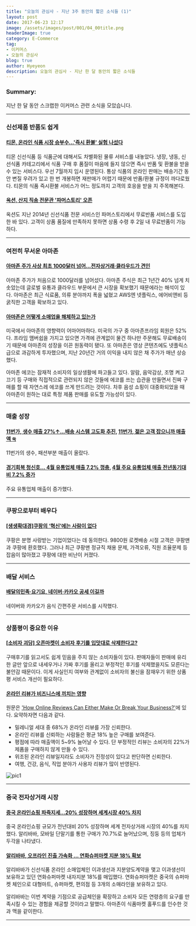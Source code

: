 ```yaml
---
title: "오늘의 관심사 - 지난 3주 동안의 짧은 소식들 (1)"
layout: post
date: 2017-06-23 12:17
image: /assets/images/post/001/04_00title.png
headerImage: true
category: E-Commerce
tag:
- 이커머스
- 오늘의 관심사
blog: true
author: Hyeyeon
description: 오늘의 관심사 - 지난 한 달 동안의 짧은 소식들
---
```


### Summary:

지난 한 달 동안 스크랩한 이커머스 관련 소식을 모았습니다.

---

### 신선제품 반품도 쉽게

#### [티몬, 온라인 식품 시장 승부수...'즉시 환불' 실험 나섰다](http://www.etnews.com/20170530000221)

티몬 신선식품 등 식품군에 대해서도 차별화된 물류 서비스를 내놓았다. 냉장, 냉동, 신선식품 카테고리에서 식품 구매 후 품질이 마음에 들지 않으면 즉시 반품 및 환불을 받을 수 있는 서비스다. 우선 7월까지 임시 운영된다. 통상 식품의 온라인 판매는 배송기간 동안 변질 우려가 있고 한 번 개봉하면 재판매가 어렵기 때문에 반품/환불 규정이 까다로웠다. 티몬의 식품 즉시환불 서비스가 어느 정도까지 고객의 호응을 받을 지 주목해본다.

#### [옥션, 산지 직송 전문관 '파머스토리' 오픈](http://news.joins.com/article/14657249)

옥션도 지난 2014년 신선식품 전문 서비스인 파머스토리에서 무료반품 서비스를 도입한 바 있다. 고객이 상품 품질에 만족하지 못하면 상품 수령 후 2일 내 무료반품이 가능하다.

---

### 여전히 무서운 아마존

#### [아마존 주가 사상 최초 1000달러 넘어…전자상거래·클라우드가 견인](http://www.etnews.com/20170531000386)

아마존 주가가 처음으로 1000달러를 넘어섰다. 아마존 주식은 최근 1년간 40% 넘게 치솟았는데 글로벌 유통과 클라우드 부문에서 큰 시장을 확보했기 때문에라는 해석이 있다. 아마존은 최근 식료품, 의류 분야까지 폭을 넓혔고 AWS엔 넷플릭스, 에어비앤비 등 굵직한 고객을 확보하고 있다.

#### [아마존은 어떻게 소매업을 해체하고 있는가](http://ppss.kr/archives/116622)

미국에서 아마존의 영향력이 어마어마하다. 미국의 가구 중 아마존프라임 회원은 52%다. 프라임 맴버쉽을 가지고 있으면 가격에 관계없이 물건 하나만 주문해도 무료배송이기 때문에 아마존의 성장을 이끈 원동력이 됐다. 또 아마존은 영상 콘텐츠에도 넷플릭스 급으로 과감하게 투자했으며, 지난 20년간 거의 이익을 내지 않은 채 주가가 매년 상승했다.

아마존 에코는 잠재적 소비자의 일상생활에 파고들고 있다. 알람, 음악감상, 조명 켜고 끄기 등 구매와 직접적으로 관련되지 않은 것들에 에코를 쓰는 습관을 만들면서 진짜 구매를 할 때 자연스레 에코를 쓰게 만드려는 것이다. 차후 음성 쇼핑이 대중화되었을 때 아마존이 원하는 대로 특정 제품 판매를 유도할 가능성이 있다.

---

### 매출 성장

#### [11번가, 생수 매출 27%↑…배송 시스템 고도화 추진](http://www.metroseoul.co.kr/news/newsview?newscd=2017053100022), [11번가, 젊은 고객 잡으니까 매출액 `쑥`](http://news.mk.co.kr/newsRead.php?&year=2017&no=361107)

11번가의 생수, 패션부분 매출이 올랐다.

#### [경기회복 청신호... 4월 유통업체 매출 7.2% 껑충](http://www.whitepaper.co.kr/news/articleView.html?idxno=86402), [4월 주요 유통업체 매출 전년동기대비 7.2% 증가](http://www.korea.kr/policy/pressReleaseView.do?newsId=156206701)

주요 유통업체 매출이 증가했다.

---

### 쿠팡으로부터 배우다

#### [[생생확대경]쿠팡의 ‘혁신’에는 사람이 없다](http://www.edaily.co.kr/news/NewsRead.edy?SCD=JC21&newsid=01167686615934168&DCD=A00302)

쿠팡은 분명 사랑받는 기업이었다는 데 동의한다. 9800원 로켓배송 시절 고객은 쿠팡맨과 쿠팡에 환호했다. 그러나 최근 쿠팡맨 정규직 채용 문제, 가격오류, 직원 조율문제 등 잡음이 많아졌고 쿠팡에 대한 비난이 커졌다.

---

### 배달 서비스

#### [배달의민족·요기요, 네이버·카카오 공세 이길까](http://www.zdnet.co.kr/news/news_view.asp?artice_id=20170531121531)

네이버와 카카오가 음식 간편주문 서비스를 시작했다.

---

### 상품평이 중요한 이유

#### [[소비자 괴담] 오픈마켓이 소비자 후기를 입맛대로 삭제한다고?](http://www.consumernews.co.kr/?mod=news&act=articleView&idxno=518453)

구매후기를 읽고서도 쉽게 믿음을 주지 않는 소비자들이 있다. 판매자들이 판매에 유리한 글만 앞으로 내세우거나 가짜 후기를 올리고 부정적인 후기를 삭제했을지도 모른다는 불안감 때문이다. 이게 사실인지 여부와 관계없이 소비자의 불신을 잠재우기 위한 상품평 서비스 개선이 필요하다.

#### [온라인 리뷰가 비즈니스에 끼치는 영향](http://ppss.kr/archives/116340)

원문은 ['How Online Reviews Can Either Make Or Break Your Business?'](https://websitebuilder.org/resources/online-reviews-infographic/)에 있다. 요약하자면 다음과 같다.

* 밀레니얼 세대 중 68%가 온라인 리뷰를 가장 신뢰한다.
* 온라인 리뷰를 신뢰하는 사람들은 평균 18% 높은 구매를 보여준다.
* 평점에 따라 매출액이 5~9% 늘어날 수 있다. 단 부정적인 리뷰는 소비자의 22%가 제품을 구매하지 않게 만들 수 있다.
* 위조된 온라인 리뷰일지라도 소비자가 진정성이 있다고 판단하면 신뢰한다.
* 여행, 건강, 음식, 직업 분야가 사용자 리뷰가 많이 반영된다.

![pic1](https://websitebuilder.org/resources/wp-content/uploads/2017/02/onlinereview-infographic-by-websitebuilder.org_-1.jpg)

---

### 중국 전자상거래 시장

#### [중국 온라인쇼핑 파죽지세…20% 성장하며 세계시장 40% 차지](http://www.etnews.com/20170530000280)

중국 온라인쇼핑 규모가 전년대비 20% 성장하며 세계 전자상거래 시장의 40%를 차지했다. 알리바바, 모바일 단말기를 통한 구매가 70.7%로 늘어났으며, 징둥 등의 업체가 두각을 나타냈다.

#### [알리바바, 오프라인 진출 가속화 … 연화슈퍼마켓 지분 18% 확보](http://platum.kr/archives/81743)

알리바바가 신선식품 온라인 소매업체인 이과생선과 지분양도계약을 맺고 이과생선이 보유하고 있던 연화슈퍼마켓 내자지분 18%를 매입했다. 연화슈퍼마켓은 중국의 슈퍼마켓 체인으로 대형마트, 슈퍼마켓, 편의점 등 3개의 소매라인을 보유하고 있다.

알리바바는 이번 계약을 기점으로 공급체인을 확장하고 소비자 모든 연령층의 요구를 만족시킬 수 있는 경험을 제공할 것이라고 말했다. 아마존이 식품마켓 홀푸드를 인수한 것과 맥을 같이한다.

---
